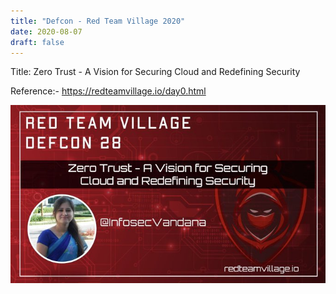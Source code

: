```yaml
---
title: "Defcon - Red Team Village 2020"
date: 2020-08-07
draft: false
---
```


Title: Zero Trust - A Vision for Securing Cloud and Redefining Security


Reference:- https://redteamvillage.io/day0.html

![Red Team Village](/images/redteamvillage_2020.png)



